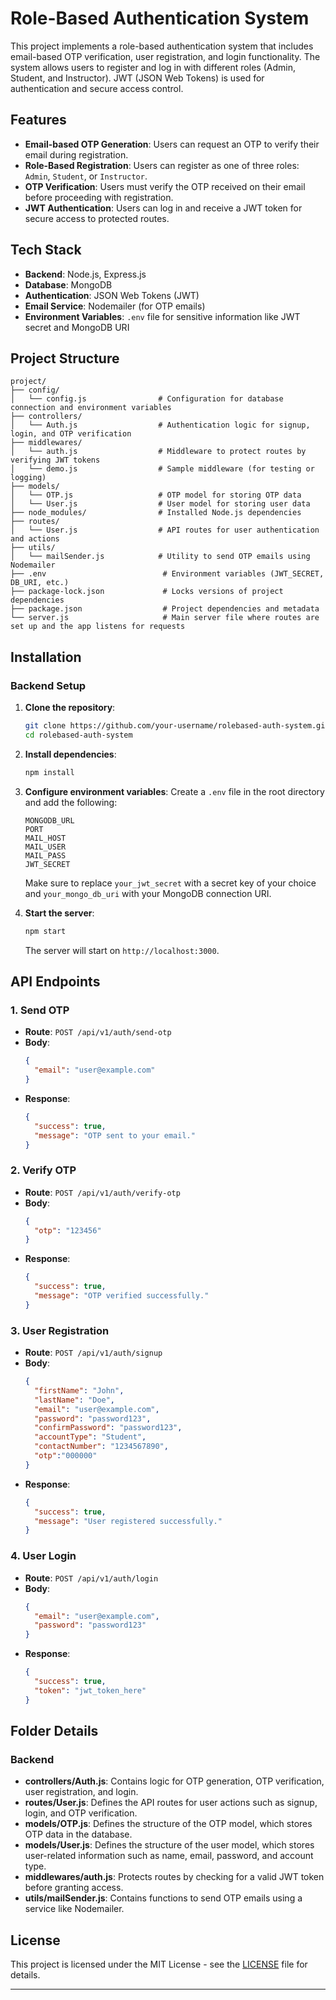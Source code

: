 

# Role-Based Authentication System

This project implements a role-based authentication system that includes email-based OTP verification, user registration, and login functionality. The system allows users to register and log in with different roles (Admin, Student, and Instructor). JWT (JSON Web Tokens) is used for authentication and secure access control.

## Features
- **Email-based OTP Generation**: Users can request an OTP to verify their email during registration.
- **Role-Based Registration**: Users can register as one of three roles: `Admin`, `Student`, or `Instructor`.
- **OTP Verification**: Users must verify the OTP received on their email before proceeding with registration.
- **JWT Authentication**: Users can log in and receive a JWT token for secure access to protected routes.

## Tech Stack
- **Backend**: Node.js, Express.js
- **Database**: MongoDB
- **Authentication**: JSON Web Tokens (JWT)
- **Email Service**: Nodemailer (for OTP emails)
- **Environment Variables**: `.env` file for sensitive information like JWT secret and MongoDB URI

## Project Structure

```
project/
├── config/
│   └── config.js                # Configuration for database connection and environment variables
├── controllers/
│   └── Auth.js                  # Authentication logic for signup, login, and OTP verification
├── middlewares/
│   └── auth.js                  # Middleware to protect routes by verifying JWT tokens
│   └── demo.js                  # Sample middleware (for testing or logging)
├── models/
│   └── OTP.js                   # OTP model for storing OTP data
│   └── User.js                  # User model for storing user data
├── node_modules/                # Installed Node.js dependencies
├── routes/
│   └── User.js                  # API routes for user authentication and actions
├── utils/
│   └── mailSender.js            # Utility to send OTP emails using Nodemailer
├── .env                          # Environment variables (JWT_SECRET, DB_URI, etc.)
├── package-lock.json             # Locks versions of project dependencies
├── package.json                  # Project dependencies and metadata
└── server.js                     # Main server file where routes are set up and the app listens for requests
```

## Installation

### Backend Setup

1. **Clone the repository**:
   ```bash
   git clone https://github.com/your-username/rolebased-auth-system.git
   cd rolebased-auth-system
   ```

2. **Install dependencies**:
   ```bash
   npm install
   ```

3. **Configure environment variables**:
   Create a `.env` file in the root directory and add the following:
   ```plaintext
   MONGODB_URL
   PORT
   MAIL_HOST
   MAIL_USER
   MAIL_PASS
   JWT_SECRET
   
   ```
   Make sure to replace `your_jwt_secret` with a secret key of your choice and `your_mongo_db_uri` with your MongoDB connection URI.

4. **Start the server**:
   ```bash
   npm start
   ```
   The server will start on `http://localhost:3000`.

## API Endpoints

### 1. **Send OTP**
- **Route**: `POST /api/v1/auth/send-otp`
- **Body**: 
   ```json
   {
     "email": "user@example.com"
   }
   ```
- **Response**:
   ```json
   {
     "success": true,
     "message": "OTP sent to your email."
   }
   ```

### 2. **Verify OTP**
- **Route**: `POST /api/v1/auth/verify-otp`
- **Body**:
   ```json
   {
     "otp": "123456"
   }
   ```
- **Response**:
   ```json
   {
     "success": true,
     "message": "OTP verified successfully."
   }
   ```

### 3. **User Registration**
- **Route**: `POST /api/v1/auth/signup`
- **Body**:
   ```json
   {
     "firstName": "John",
     "lastName": "Doe",
     "email": "user@example.com",
     "password": "password123",
     "confirmPassword": "password123",
     "accountType": "Student",
     "contactNumber": "1234567890",
     "otp":"000000"
   }
   ```
- **Response**:
   ```json
   {
     "success": true,
     "message": "User registered successfully."
   }
   ```

### 4. **User Login**
- **Route**: `POST /api/v1/auth/login`
- **Body**:
   ```json
   {
     "email": "user@example.com",
     "password": "password123"
   }
   ```
- **Response**:
   ```json
   {
     "success": true,
     "token": "jwt_token_here"
   }
   ```

## Folder Details

### **Backend**
- **controllers/Auth.js**: Contains logic for OTP generation, OTP verification, user registration, and login.
- **routes/User.js**: Defines the API routes for user actions such as signup, login, and OTP verification.
- **models/OTP.js**: Defines the structure of the OTP model, which stores OTP data in the database.
- **models/User.js**: Defines the structure of the user model, which stores user-related information such as name, email, password, and account type.
- **middlewares/auth.js**: Protects routes by checking for a valid JWT token before granting access.
- **utils/mailSender.js**: Contains functions to send OTP emails using a service like Nodemailer.

## License

This project is licensed under the MIT License - see the [LICENSE](LICENSE) file for details.

---

